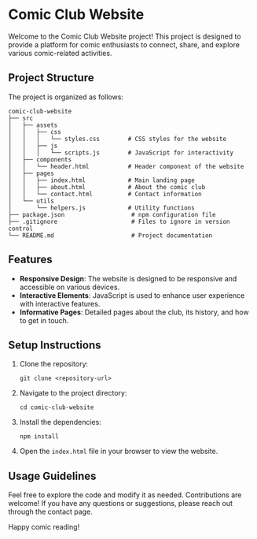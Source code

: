 # Comic Club Website

Welcome to the Comic Club Website project! This project is designed to provide a platform for comic enthusiasts to connect, share, and explore various comic-related activities.

## Project Structure

The project is organized as follows:

```
comic-club-website
├── src
│   ├── assets
│   │   ├── css
│   │   │   └── styles.css        # CSS styles for the website
│   │   ├── js
│   │   │   └── scripts.js        # JavaScript for interactivity
│   ├── components
│   │   └── header.html           # Header component of the website
│   ├── pages
│   │   ├── index.html            # Main landing page
│   │   ├── about.html            # About the comic club
│   │   └── contact.html          # Contact information
│   └── utils
│       └── helpers.js            # Utility functions
├── package.json                   # npm configuration file
├── .gitignore                     # Files to ignore in version control
└── README.md                      # Project documentation
```

## Features

- **Responsive Design**: The website is designed to be responsive and accessible on various devices.
- **Interactive Elements**: JavaScript is used to enhance user experience with interactive features.
- **Informative Pages**: Detailed pages about the club, its history, and how to get in touch.

## Setup Instructions

1. Clone the repository:
   ```
   git clone <repository-url>
   ```
2. Navigate to the project directory:
   ```
   cd comic-club-website
   ```
3. Install the dependencies:
   ```
   npm install
   ```
4. Open the `index.html` file in your browser to view the website.

## Usage Guidelines

Feel free to explore the code and modify it as needed. Contributions are welcome! If you have any questions or suggestions, please reach out through the contact page.

Happy comic reading!